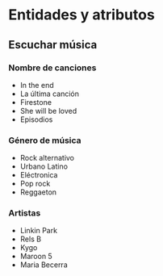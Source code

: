 # Entidades y atributos

## Escuchar música

### Nombre de canciones 
- In the end
- La última canción 
- Firestone
- She will be loved
- Episodios
### Género de música
- Rock alternativo
- Urbano Latino
- Eléctronica
- Pop rock
- Reggaeton
### Artistas
- Linkin Park
- Rels B
- Kygo
- Maroon 5
- Maria Becerra
